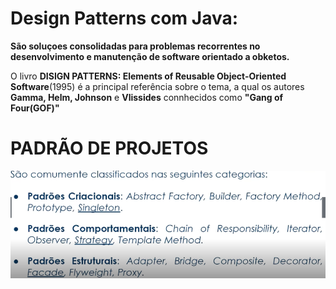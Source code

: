 # Design Patterns com Java:

<strong>São soluçoes consolidadas para problemas recorrentes no desenvolvimento e manutenção de software orientado a obketos.</Strong>

O livro <strong>DISIGN PATTERNS: Elements of Reusable Object-Oriented Software</strong>(1995)  é a principal referência sobre o tema, a qual os autores <strong>Gamma, Helm, Johnson</Strong> e <Strong>Vlissides</Strong> connhecidos como <Strong> "Gang of Four(GOF)"</Strong>


# PADRÃO DE PROJETOS
![alt text](image.png)